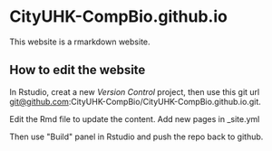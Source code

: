 # CityUHK-CompBio.github.io
This website is a rmarkdown website.

## How to edit the website
In Rstudio, creat a new *Version Control* project, then use this git url git@github.com:CityUHK-CompBio/CityUHK-CompBio.github.io.git.

Edit the Rmd file to update the content.
Add new pages in _site.yml

Then use "Build" panel in Rstudio and push the repo back to github.
